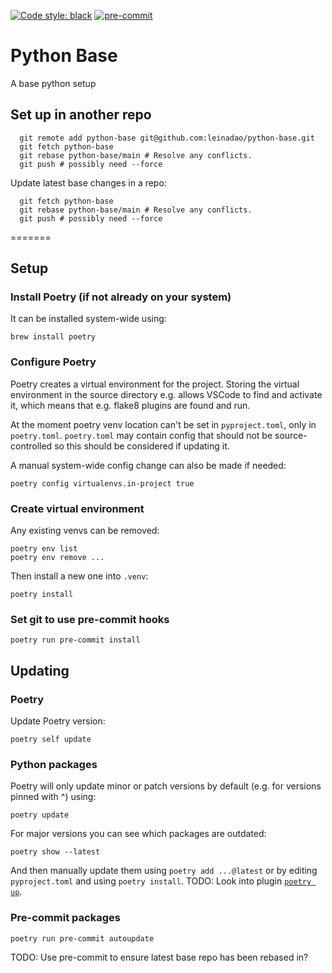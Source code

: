 [![Code style: black](https://img.shields.io/badge/code%20style-black-000000.svg)](https://github.com/psf/black)
[![pre-commit](https://img.shields.io/badge/pre--commit-enabled-brightgreen?logo=pre-commit&logoColor=white)](https://github.com/pre-commit/pre-commit)

# Python Base
A base python setup

## Set up in another repo
```
  git remote add python-base git@github.com:leinadao/python-base.git
  git fetch python-base
  git rebase python-base/main # Resolve any conflicts.
  git push # possibly need --force
```
Update latest base changes in a repo:
```
  git fetch python-base
  git rebase python-base/main # Resolve any conflicts.
  git push # possibly need --force
```

=======

## Setup
### Install Poetry (if not already on your system)
It can be installed system-wide using:
```
brew install poetry
```

### Configure Poetry
Poetry creates a virtual environment for the project. Storing the virtual environment in the source directory
e.g. allows VSCode to find and activate it, which means that e.g. flake8 plugins are found and run.

At the moment poetry venv location can't be set in `pyproject.toml`, only in `poetry.toml`.
`poetry.toml` may contain config that should not be source-controlled so this should be considered if updating it.

A manual system-wide config change can also be made if needed:
```
poetry config virtualenvs.in-project true
```

### Create virtual environment
Any existing venvs can be removed:
```
poetry env list
poetry env remove ...
```
Then install a new one into `.venv`:
```
poetry install
```

### Set git to use pre-commit hooks
```
poetry run pre-commit install
```

## Updating
### Poetry
Update Poetry version:
```
poetry self update
```

### Python packages
Poetry will only update minor or patch versions by default (e.g. for versions pinned with ^) using:
```
poetry update
```

For major versions you can see which packages are outdated:
```
poetry show --latest
```
And then manually update them using `poetry add ...@latest` or by editing `pyproject.toml` and using `poetry install`.
TODO: Look into plugin [`poetry up`](https://github.com/MousaZeidBaker/poetry-plugin-up).

### Pre-commit packages
```
poetry run pre-commit autoupdate
```

TODO: Use pre-commit to ensure latest base repo has been rebased in?